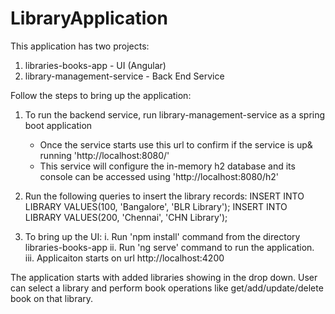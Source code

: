 # LibraryApplication

This application has two projects:

1. libraries-books-app - UI (Angular)
2. library-management-service - Back End Service

Follow the steps to bring up the application:
	
1. To run the backend service, run library-management-service as a spring boot application
	- Once the service starts use this url to confirm if the service is up& running 'http://localhost:8080/'
	- This service will configure the in-memory h2 database and its console can be accessed using 'http://localhost:8080/h2'
	
2. Run the following queries to insert the library records:
	INSERT INTO LIBRARY VALUES(100, 'Bangalore', 'BLR Library');
	INSERT INTO LIBRARY VALUES(200, 'Chennai', 'CHN Library');

3. To bring up the UI:
	i. Run 'npm install' command from the directory libraries-books-app
	ii. Run 'ng serve' command to run the application.
	iii. Applicaiton starts on url http://localhost:4200
	
The application starts with added libraries showing in the drop down. 
User can select a library and perform book operations like get/add/update/delete book on that library.